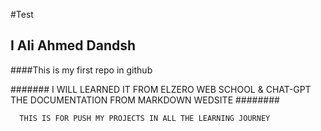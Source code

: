 #Test 

## I Ali Ahmed Dandsh 

####This is my first repo in github 

 ####### I WILL LEARNED IT FROM ELZERO WEB SCHOOL & CHAT-GPT 
     THE DOCUMENTATION FROM MARKDOWN WEDSITE 
      ########

      THIS IS FOR PUSH MY PROJECTS IN ALL THE LEARNING JOURNEY 
